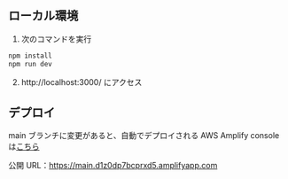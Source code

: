 ## ローカル環境

1. 次のコマンドを実行

```bash
npm install
npm run dev
```

2. http://localhost:3000/ にアクセス

## デプロイ

main ブランチに変更があると、自動でデプロイされる
AWS Amplify console　は[こちら](https://us-east-1.console.aws.amazon.com/amplify/home?region=us-east-1#/d1z0dp7bcprxd5)

公開 URL：https://main.d1z0dp7bcprxd5.amplifyapp.com
